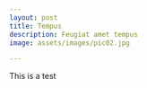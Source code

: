 ```yaml
---
layout: post
title: Tempus
description: Feugiat amet tempus
image: assets/images/pic02.jpg

---
```

This is a test